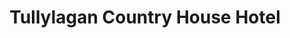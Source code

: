 ---
title: "Tullylagan Country House Hotel"
address: "40B, Tullylagan Road, Cookstown, Co. Tyrone, BT80 8UP"
tel: "02886 441177"
county: "Tyrone"
category: "Hotels"
type: "Content"
lat: "054.5940520000"
lng: "-006.7741000000"
---